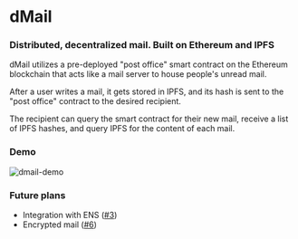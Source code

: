 # dMail

### Distributed, decentralized mail. Built on Ethereum and IPFS

dMail utilizes a pre-deployed "post office" smart contract on the Ethereum blockchain that acts like a mail server to house people's unread mail. 

After a user writes a mail, it gets stored in IPFS, and its hash is sent to the "post office" contract to the desired recipient.

The recipient can query the smart contract for their new mail, receive a list of IPFS hashes, and query IPFS for the content of each mail.

### Demo
![dmail-demo](https://user-images.githubusercontent.com/27938023/189566351-ad5c7c72-e231-4601-beb3-b53ce66a1564.gif)

### Future plans

- Integration with ENS ([#3](https://git.noman.land/noman/dMail/issues/3))
- Encrypted mail ([#6](https://git.noman.land/noman/dMail/issues/6))
